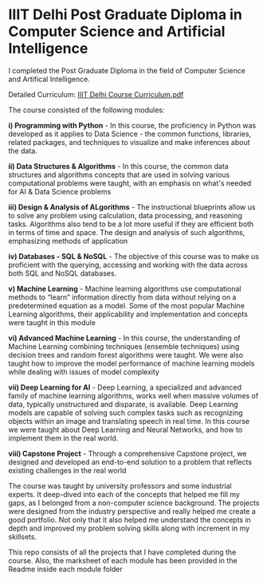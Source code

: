 # IIIT Delhi Post Graduate Diploma in Computer Science and Artificial Intelligence

I completed the Post Graduate Diploma in the field of Computer Science and Artifical Intelligence. 

Detailed Curriculum: [IIIT Delhi Course Curriculum.pdf](https://github.com/debadridtt/IIIT-Delhi-PostGradDiploma-CS-AI/files/10758868/IIIT.Delhi.Course.Curriculum.pdf)

The course consisted of the following modules:

**i) Programming with Python** - In this course, the proficiency in Python was developed as it applies to Data Science - the common functions, libraries, related packages, and techniques to visualize and make inferences about the data.

**ii) Data Structures & Algorithms** - In this course, the common data structures and algorithms concepts that are used in solving various computational problems were taught, with an emphasis on what's needed for AI & Data Science problems

**iii) Design & Analysis of ALgorithms** - The instructional blueprints allow us to solve any problem using calculation, data processing, and
reasoning tasks. Algorithms also tend to be a lot more useful if they are efficient both in terms of time and space. The design and analysis of
such algorithms, emphasizing methods of application

**iv) Databases - SQL & NoSQL** - The objective of this course was to make us proficient with the querying, accessing and working with the data across both SQL and NoSQL databases.

**v) Machine Learning** - Machine learning algorithms use computational methods to “learn” information directly from data without relying on a predetermined equation as a model. Some of the most popular Machine Learning algorithms, their applicability and implementation and concepts were taught in this module

**vi) Advanced Machine Learning** - In this course, the understanding of Machine Learning combining techniques (ensemble techniques) using decision trees and random forest algorithms were taught. We were also taught how to improve the model performance of machine learning models while dealing with issues of model complexity

**vii) Deep Learning for AI** - Deep Learning, a specialized and advanced family of machine learning algorithms, works well when massive volumes of data, typically unstructured and disparate, is available. Deep Learning models are capable of solving such complex tasks such as recognizing objects within an image and translating speech in real time. In this course we were taught about Deep Learning and Neural Networks, and how to implement them in the real world.

**viii) Capstone Project** - Through a comprehensive Capstone project, we designed and developed an end-to-end solution to a problem that reflects existing challenges in the real world

The course was taught by university professors and some industrial experts. It deep-dived into each of the concepts that helped me fill my gaps, as I belonged from a non-computer science background. The projects were designed from the industry perspective and really helped me create a good portfolio. Not only that it also helped me understand the concepts in depth and improved my problem solving skills along with increment in my skillsets.

This repo consists of all the projects that I have completed during the course. Also, the marksheet of each module has been provided in the Readme inside each module folder

